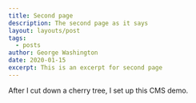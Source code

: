 ```yaml
---
title: Second page
description: The second page as it says
layout: layouts/post
tags:
  - posts
author: George Washington
date: 2020-01-15
excerpt: This is an excerpt for second page
---
```

After I cut down a cherry tree, I set up this CMS demo.